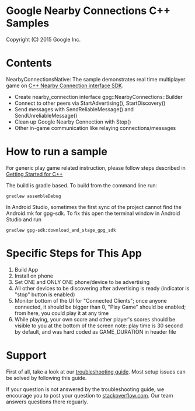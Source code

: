 Google Nearby Connections C++ Samples
============================================================================
Copyright (C) 2015 Google Inc.

# Contents

NearbyConnectionsNative: The sample demonstrates real time
multiplayer game on [C++ Nearby Connection interface SDK](https://developers.google.com/games/services/cpp/nearby).

* Create nearby_connection interface gpg::NearbyConnections::Builder
* Connect to other peers via StartAdvertising(), StartDiscovery()
* Send messages with SendReliableMessage() and SendUnreliableMessage()
* Clean up Google Nearby Connection with Stop()
* Other in-game communication like relaying connections/messages

# How to run a sample

For generic play game related instruction, please follow steps described in [Getting Started for C++](https://developers.google.com/games/services/cpp/GettingStartedNativeClient)

The build is gradle based.  To build from the command line run:
```
gradlew assembleDebug
```

In Android Studio, sometimes the first sync of the project cannot find the 
Android.mk for gpg-sdk.  To fix this open the terminal window in Android Studio
and run
```
gradlew gpg-sdk:download_and_stage_gpg_sdk
```

# Specific Steps for This App
1. Build App
2. Install on phone
3. Set ONE and ONLY ONE phone/device to be advertising
4. All other devices to be discovering after advertising is ready (indicator is "stop" button is enabled)
5. Monitor bottom of the UI for "Connected Clients"; once anyone connected, it should be bigger than 0, "Play Game" should be enabled; from here, you could play it at any time
6. While playing, your own score and other player's scores should be visible to you at the bottom of the screen
       note: play time is 30 second by default, and was hard coded as GAME_DURATION in header file

# Support

First of all, take a look at our [troubleshooting guide](https://developers.google.com/games/services/android/troubleshooting). Most setup issues can be solved by following this guide.

If your question is not answered by the troubleshooting guide, we encourage
you to post your question to [stackoverflow.com](stackoverflow.com). Our
team answers questions there reguarly.

